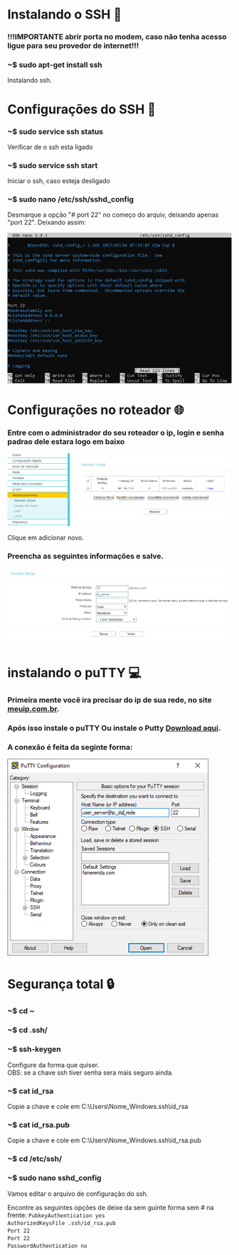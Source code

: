 # Instalando o SSH :dvd:

### !!!IMPORTANTE abrir porta no modem, caso não tenha acesso ligue para seu provedor de internet!!!

### ~$ sudo apt-get install ssh  
Instalando ssh.

# Configurações do SSH :wrench:  
### ~$ sudo service ssh status
Verificar de o ssh esta ligado

### ~$ sudo service ssh start  
Iniciar o ssh, caso esteja desligado  

### ~$ sudo nano /etc/ssh/sshd_config
Desmarque a opção "# port 22" no começo do arquiv, deixando apenas "port 22". Deixando assim:  

![sshd.config](https://github.com/CaioFranzo/ssh.server_rede_externa/blob/master/sshd.PNG?raw=true)  

# Configurações no roteador :globe_with_meridians:  

### Entre com o administrador do seu roteador o ip, login e senha padrao dele estara logo em baixo  

![caminho_roteador.config](https://github.com/CaioFranzo/ssh.server_rede_externa/blob/master/caminho_roteador.PNG?raw=true)  

Clique em adicionar novo.

### Preencha as seguintes informações e salve.  

![caminho_roteador2.config](https://github.com/CaioFranzo/ssh.server_rede_externa/blob/master/caminho_roteador2.PNG?raw=true)

# instalando o puTTY :computer:  

### Primeira mente você ira precisar do ip de sua rede, no site [meuip.com.br](https://www.meuip.com.br/).  

### Após isso instale o puTTY Ou instale o Putty [Download aqui](https://www.ssh.com/ssh/putty/download).

### A conexão é feita da seginte forma:  

![Putty.PNG](https://github.com/CaioFranzo/ssh.server_rede_externa/blob/master/putty.PNG?raw=true)

# Segurança total :lock:

### ~$ cd ~

### ~$ cd .ssh/

### ~$ ssh-keygen
Configure da forma que quiser.  
OBS:  se a chave ssh tiver senha sera mais seguro ainda.

### ~$ cat id_rsa
Copie a chave e cole em C:\Users\Nome_Windows\.ssh\id_rsa

### ~$ cat id_rsa.pub
Copie a chave e cole em C:\Users\Nome_Windows\.ssh\id_rsa.pub

### ~$ cd /etc/ssh/

### ~$ sudo nano sshd_config

Vamos editar o arquivo de configuração do ssh.

Encontre as seguintes opções de deixe da sem guinte forma sem # na frente:
```PubkeyAuthentication yes```  
```AuthorizedKeysFile .ssh/id_rsa.pub```  
```Port 22```  
```Port 22```  
```PasswordAuthentication no```

